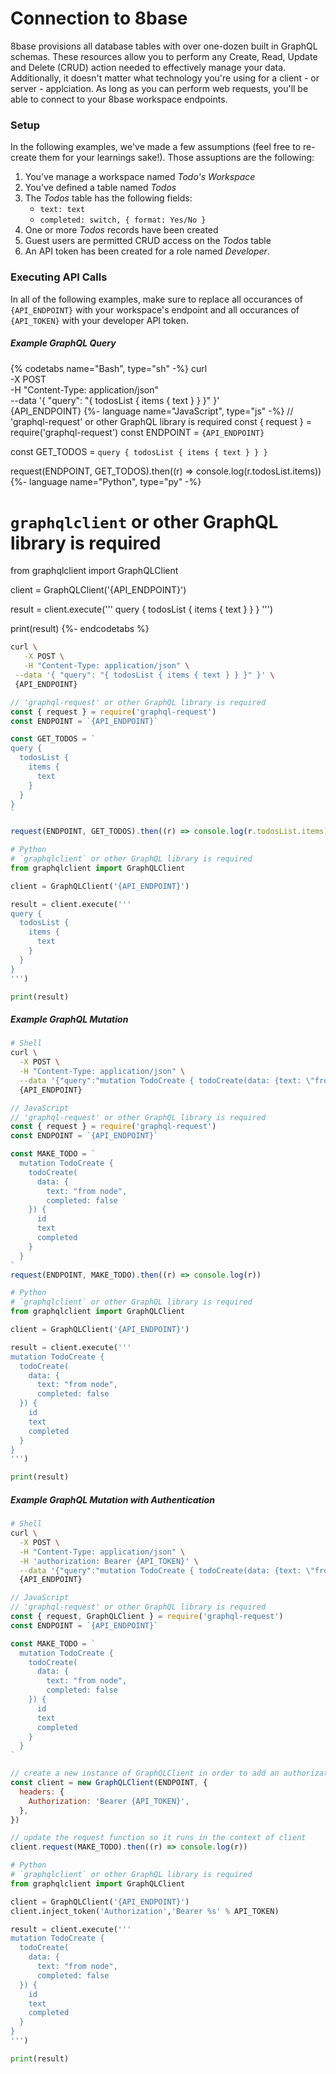 # Connection to 8base

8base provisions all database tables with over one-dozen built in GraphQL schemas. These resources allow you to perform any Create, Read, Update and Delete (CRUD) action needed to effectively manage your data. Additionally, it doesn't matter what technology you're using for a client - or server - applciation. As long as you can perform web requests, you'll be able to connect to your 8base workspace endpoints. 

### Setup

In the following examples, we've made a few assumptions (feel free to re-create them for your learnings sake!). Those assuptions are the following:

1. You've manage a workspace named *Todo's Workspace*
2. You've defined a table named *Todos*
3. The *Todos* table has the following fields:
   * `text: text`
   * `completed: switch, { format: Yes/No }`
4. One or more *Todos* records have been created
6. Guest users are permitted CRUD access on the *Todos* table
7. An API token has been created for a role named *Developer*.

### Executing API Calls

In all of the following examples, make sure to replace all occurances of `{API_ENDPOINT}` with your workspace's endpoint and all occurances of `{API_TOKEN}` with your developer API token. 

##### Example GraphQL Query

{% codetabs name="Bash", type="sh" -%}
  curl \
    -X POST \
    -H "Content-Type: application/json" \
    --data '{ "query": "{ todosList { items { text } } }" }' \
    {API_ENDPOINT}
{%- language name="JavaScript", type="js" -%}
  // 'graphql-request' or other GraphQL library is required
  const { request } = require('graphql-request')
  const ENDPOINT = `{API_ENDPOINT}`

  const GET_TODOS = `
  query {
    todosList {
      items {
        text
      }
    }
  }
  `

  request(ENDPOINT, GET_TODOS).then((r) => console.log(r.todosList.items))
{%- language name="Python", type="py" -%}
  # `graphqlclient` or other GraphQL library is required 
  from graphqlclient import GraphQLClient

  client = GraphQLClient('{API_ENDPOINT}')

  result = client.execute('''
  query {
    todosList {
      items {
        text
      }
    }
  }
  ''')

  print(result)
{%- endcodetabs %}

```sh
curl \
   -X POST \
   -H "Content-Type: application/json" \
 --data '{ "query": "{ todosList { items { text } } }" }' \
 {API_ENDPOINT}
```

```javascript
// 'graphql-request' or other GraphQL library is required
const { request } = require('graphql-request')
const ENDPOINT = `{API_ENDPOINT}`

const GET_TODOS = `
query {
  todosList {
    items {
      text
    }
  }
}
`

request(ENDPOINT, GET_TODOS).then((r) => console.log(r.todosList.items))
```

```python
# Python
# `graphqlclient` or other GraphQL library is required 
from graphqlclient import GraphQLClient

client = GraphQLClient('{API_ENDPOINT}')

result = client.execute('''
query {
  todosList {
    items {
      text
    }
  }
}
''')

print(result)
```

##### Example GraphQL Mutation

```sh
# Shell
curl \
  -X POST \
  -H "Content-Type: application/json" \
  --data '{"query":"mutation TodoCreate { todoCreate(data: {text: \"from CURL\", completed: false}) {id text completed}}"}' \
  {API_ENDPOINT}
```

```javascript
// JavaScript
// 'graphql-request' or other GraphQL library is required
const { request } = require('graphql-request')
const ENDPOINT = `{API_ENDPOINT}`

const MAKE_TODO = `
  mutation TodoCreate {
    todoCreate(
      data: {
        text: "from node",
        completed: false
    }) {
      id
      text
      completed
    }
  }
`
request(ENDPOINT, MAKE_TODO).then((r) => console.log(r))
```

```python
# Python
# `graphqlclient` or other GraphQL library is required 
from graphqlclient import GraphQLClient

client = GraphQLClient('{API_ENDPOINT}')

result = client.execute('''
mutation TodoCreate {
  todoCreate(
    data: {
      text: "from node",
      completed: false
  }) {
    id
    text
    completed
  }
}
''')

print(result)
```

##### Example GraphQL Mutation with Authentication

```sh
# Shell
curl \
  -X POST \
  -H "Content-Type: application/json" \
  -H 'authorization: Bearer {API_TOKEN}' \
  --data '{"query":"mutation TodoCreate { todoCreate(data: {text: \"from CURL with auth\", completed: false}) {id text completed}}"}' \
  {API_ENDPOINT}
```

```javascript
// JavaScript
// 'graphql-request' or other GraphQL library is required
const { request, GraphQLClient } = require('graphql-request')
const ENDPOINT = `{API_ENDPOINT}`

const MAKE_TODO = `
  mutation TodoCreate {
    todoCreate(
      data: {
        text: "from node",
        completed: false
    }) {
      id
      text
      completed
    }
  }
`

// create a new instance of GraphQLClient in order to add an authorization header
const client = new GraphQLClient(ENDPOINT, {
  headers: {
    Authorization: 'Bearer {API_TOKEN}',
  },
})

// update the request function so it runs in the context of client
client.request(MAKE_TODO).then((r) => console.log(r))
```

```python
# Python
# `graphqlclient` or other GraphQL library is required 
from graphqlclient import GraphQLClient

client = GraphQLClient('{API_ENDPOINT}')
client.inject_token('Authorization','Bearer %s' % API_TOKEN)

result = client.execute('''
mutation TodoCreate {
  todoCreate(
    data: {
      text: "from node",
      completed: false
  }) {
    id
    text
    completed
  }
}
''')

print(result)
```
